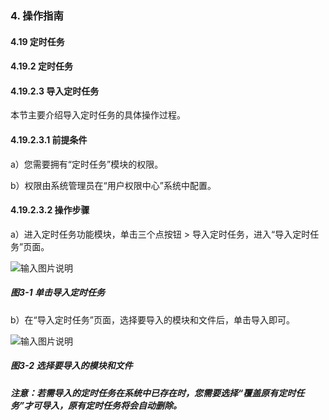 ### 4. 操作指南

#### 4.19 定时任务

#### 4.19.2 定时任务

#### 4.19.2.3 导入定时任务

本节主要介绍导入定时任务的具体操作过程。

#### 4.19.2.3.1 前提条件

a）您需要拥有“定时任务”模块的权限。

b）权限由系统管理员在“用户权限中心”系统中配置。

#### 4.19.2.3.2 操作步骤

a）进入定时任务功能模块，单击三个点按钮 > 导入定时任务，进入“导入定时任务”页面。

![输入图片说明](../../../../../images/SoFlu%EF%BC%88%E5%90%8E%E7%AB%AF%EF%BC%89%E5%BC%80%E5%8F%91%E5%B9%B3%E5%8F%B0/1.%20%E6%9C%80%E6%96%B0%E7%89%88%E6%9C%AC%20-%20%E6%9B%B4%E6%96%B0%E6%97%A5%E6%9C%9F%20-%202022.10.08/4.%20%E6%93%8D%E4%BD%9C%E6%8C%87%E5%8D%97/19.%20%E5%AE%9A%E6%97%B6%E4%BB%BB%E5%8A%A1/2.%20%E5%AE%9A%E6%97%B6%E4%BB%BB%E5%8A%A1/3-1.png)

##### 图3-1 单击导入定时任务

b）在“导入定时任务”页面，选择要导入的模块和文件后，单击导入即可。

![输入图片说明](../../../../../images/SoFlu%EF%BC%88%E5%90%8E%E7%AB%AF%EF%BC%89%E5%BC%80%E5%8F%91%E5%B9%B3%E5%8F%B0/1.%20%E6%9C%80%E6%96%B0%E7%89%88%E6%9C%AC%20-%20%E6%9B%B4%E6%96%B0%E6%97%A5%E6%9C%9F%20-%202022.10.08/4.%20%E6%93%8D%E4%BD%9C%E6%8C%87%E5%8D%97/19.%20%E5%AE%9A%E6%97%B6%E4%BB%BB%E5%8A%A1/2.%20%E5%AE%9A%E6%97%B6%E4%BB%BB%E5%8A%A1/3-2.png)

##### 图3-2 选择要导入的模块和文件

##### 注意：若需导入的定时任务在系统中已存在时，您需要选择“覆盖原有定时任务”才可导入，原有定时任务将会自动删除。
